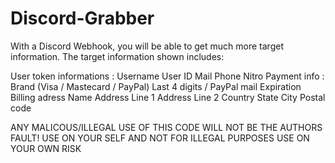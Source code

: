 # Discord-Grabber
With a Discord Webhook, you will be able to get much more target information. The target information shown includes:

User token informations :
Username
User ID
Mail
Phone
Nitro
Payment info :
Brand (Visa / Mastecard / PayPal)
Last 4 digits / PayPal mail
Expiration
Billing adress
Name
Address Line 1
Address Line 2
Country
State
City
Postal code


ANY MALICOUS/ILLEGAL USE OF THIS CODE WILL NOT BE THE AUTHORS FAULT!
USE ON YOUR SELF AND NOT FOR ILLEGAL PURPOSES
USE ON YOUR OWN RISK
